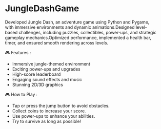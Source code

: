 # JungleDashGame

Developed Jungle Dash, an adventure game using Python and Pygame, with immersive environments and dynamic animations.Designed level-based challenges, including puzzles, collectibles, power-ups, and strategic gameplay mechanics.Optimized performance, implemented a health bar, timer, and ensured smooth rendering across levels.

🎮 Features :

- Immersive jungle-themed environment
- Exciting power-ups and upgrades
- High-score leaderboard
- Engaging sound effects and music
- Stunning 2D/3D graphics

🎮  How to Play :

- Tap or press the jump button to avoid obstacles.
- Collect coins to increase your score.
- Use power-ups to enhance your abilities.
- Try to survive as long as possible!
